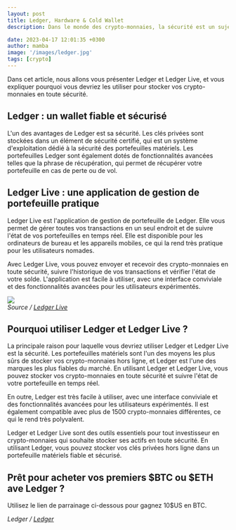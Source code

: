 ```yaml
---
layout: post
title: Ledger, Hardware & Cold Wallet 
description: Dans le monde des crypto-monnaies, la sécurité est un sujet de préoccupation majeur. Les portefeuilles matériels sont l'un des moyens les plus sûrs de stocker vos crypto-monnaies hors ligne. Ledger est l'une des marques les plus populaires de portefeuilles matériels pour les crypto-monnaies. Elle offre également une application de gestion de portefeuille appelée Ledger Live, qui vous permet de gérer toutes vos transactions et de suivre l'état de vos portefeuilles.

date: 2023-04-17 12:01:35 +0300
author: mamba
image: '/images/ledger.jpg'
tags: [crypto]
---
```


Dans cet article, nous allons vous présenter Ledger et Ledger Live, et vous expliquer pourquoi vous devriez les utiliser pour stocker vos crypto-monnaies en toute sécurité.

## Ledger : un wallet fiable et sécurisé

L'un des avantages de Ledger est sa sécurité. Les clés privées sont stockées dans un élément de sécurité certifié, qui est un système d'exploitation dédié à la sécurité des portefeuilles matériels. Les portefeuilles Ledger sont également dotés de fonctionnalités avancées telles que la phrase de récupération, qui permet de récupérer votre portefeuille en cas de perte ou de vol.

## Ledger Live : une application de gestion de portefeuille pratique

Ledger Live est l'application de gestion de portefeuille de Ledger. Elle vous permet de gérer toutes vos transactions en un seul endroit et de suivre l'état de vos portefeuilles en temps réel. Elle est disponible pour les ordinateurs de bureau et les appareils mobiles, ce qui la rend très pratique pour les utilisateurs nomades.

Avec Ledger Live, vous pouvez envoyer et recevoir des crypto-monnaies en toute sécurité, suivre l'historique de vos transactions et vérifier l'état de votre solde. L'application est facile à utiliser, avec une interface conviviale et des fonctionnalités avancées pour les utilisateurs expérimentés.

<div class="gallery-box">
  <div class="gallery">
    <img src="{{site.baseurl}}/images/ledger-live.jpg"/>
  </div>
  <em>Source / <a href="https://www.ledger.com/ledger-live" target="_blank">Ledger Live</a></em>
</div>


## Pourquoi utiliser Ledger et Ledger Live ?

La principale raison pour laquelle vous devriez utiliser Ledger et Ledger Live est la sécurité. Les portefeuilles matériels sont l'un des moyens les plus sûrs de stocker vos crypto-monnaies hors ligne, et Ledger est l'une des marques les plus fiables du marché. En utilisant Ledger et Ledger Live, vous pouvez stocker vos crypto-monnaies en toute sécurité et suivre l'état de votre portefeuille en temps réel.

En outre, Ledger est très facile à utiliser, avec une interface conviviale et des fonctionnalités avancées pour les utilisateurs expérimentés. Il est également compatible avec plus de 1500 crypto-monnaies différentes, ce qui le rend très polyvalent.

Ledger et Ledger Live sont des outils essentiels pour tout investisseur en crypto-monnaies qui souhaite stocker ses actifs en toute sécurité. En utilisant Ledger, vous pouvez stocker vos clés privées hors ligne dans un portefeuille matériels fiable et sécurisé.

## Prêt pour acheter vos premiers $BTC ou $ETH ave Ledger ?
Utilisez le lien de parrainage ci-dessous pour gagnez 10$US en BTC.

  <em>Ledger / <a href="[https://economie.gouv.fr](https://shop.ledger.com/fr?referral_code=YVJAW13C4WWXA
)" target="_blank">Ledger</a></em>
